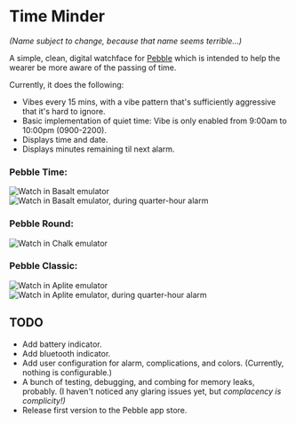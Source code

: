 Time Minder
===========

_(Name subject to change, because that name seems terrible...)_

A simple, clean, digital watchface for [Pebble](https://www.pebble.com/) which is intended to help the wearer be more aware of the passing of time.

Currently, it does the following:

* Vibes every 15 mins, with a vibe pattern that's sufficiently aggressive that it's hard to ignore.
* Basic implementation of quiet time: Vibe is only enabled from 9:00am to 10:00pm (0900-2200).
* Displays time and date.
* Displays minutes remaining til next alarm.



### Pebble Time:

![Watch in Basalt emulator](https://raw.githubusercontent.com/nwinant/time-minder/master/assets/screenshots/basalt.png "Watch in Basalt emulator")
![Watch in Basalt emulator, during quarter-hour alarm](https://raw.githubusercontent.com/nwinant/time-minder/master/assets/screenshots/basalt-alarm.png "Watch in Basalt emulator, during quarter-hour alarm")

### Pebble Round:

![Watch in Chalk emulator](https://raw.githubusercontent.com/nwinant/time-minder/master/assets/screenshots/chalk.png "Watch in Chalk emulator")
<!--
![Watch in Chalk emulator, during quarter-hour alarm](https://raw.githubusercontent.com/nwinant/time-minder/master/assets/screenshots/chalk.png "Watch in Chalk emulator, during quarter-hour alarm")
-->

### Pebble Classic:

![Watch in Aplite emulator](https://raw.githubusercontent.com/nwinant/time-minder/master/assets/screenshots/aplite.png "Watch in Aplite emulator")
![Watch in Aplite emulator, during quarter-hour alarm](https://raw.githubusercontent.com/nwinant/time-minder/master/assets/screenshots/aplite-alarm.png "Watch in Aplite emulator, during quarter-hour alarm")



## TODO

* Add battery indicator.
* Add bluetooth indicator.
* Add user configuration for alarm, complications, and colors. (Currently, nothing is configurable.)
* A bunch of testing, debugging, and combing for memory leaks, probably. (I haven't noticed any glaring issues yet, but _complacency is complicity!)_
* Release first version to the Pebble app store.
